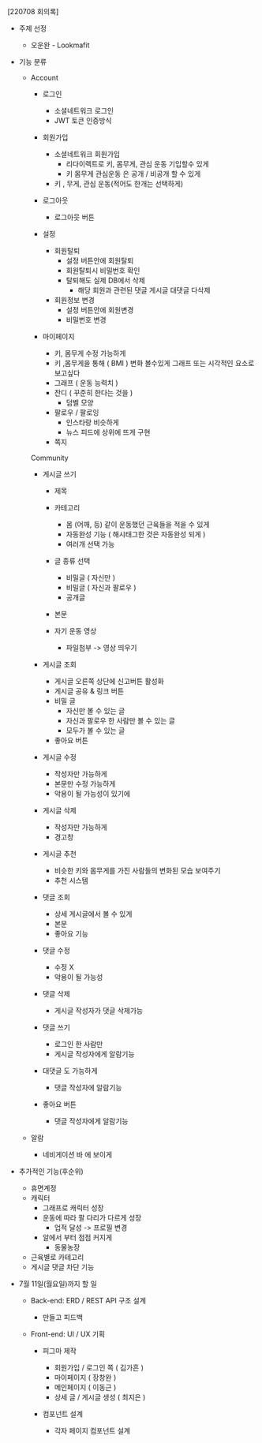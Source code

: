 [220708 회의록]

- 주제 선정
  - 오운완 - Lookmafit 



- 기능 분류

  - Account 

    - 로그인
      - 소셜네트워크 로그인
      - JWT 토큰 인증방식
    - 회원가입
      - 소셜네트워크 회원가입
        - 리다이렉트로 키, 몸무게, 관심 운동 기입할수 있게
        - 키 몸무게 관심운동 은 공개 / 비공개  할 수 있게
      - 키 , 무게, 관심 운동(적어도 한개는 선택하게)

    - 로그아웃
      - 로그아웃 버튼
    - 설정
      - 회원탈퇴
        - 설정 버튼안에 회원탈퇴 
        - 회원탈퇴시 비밀번호 확인 
        - 탈퇴해도 실제 DB에서 삭제 
          - 해당 회원과 관련된 댓글 게시글 대댓글 다삭제
      - 회원정보 변경
        - 설정 버튼안에 회원변경
        - 비밀번호 변경
    - 마이페이지
      - 키, 몸무게 수정 가능하게
      - 키 ,몸무게을 통해 ( BMI ) 변화 볼수있게 그래프 또는 시각적인 요소로 보고싶다 
      - 그래프 ( 운동 능력치 )
      - 잔디 ( 꾸준히 한다는 것을 )
        - 덤벨 모양
      - 팔로우 / 팔로잉
        - 인스타랑 비슷하게 
        - 뉴스 피드에 상위에 뜨게 구현
      - 쪽지

    Community

    - 게시글 쓰기

      - 제목
      - 카테고리
        - 몸 (어깨, 등) 같이 운동했던 근육들을 적을 수 있게
        - 자동완성 기능 ( 해시태그한 것은 자동완성 되게 )
        - 여러개 선택 가능
      - 글 종류 선택
        - 비밀글 ( 자신만 )
        - 비밀글 ( 자신과 팔로우 )
        - 공개글 
      - 본문

      - 자기 운동 영상
        - 파일첨부 -> 영상 띄우기 

    - 게시글 조회

      - 게시글 오른쪽 상단에  신고버튼 활성화
      - 게시글 공유 & 링크 버튼
      - 비밀 글
        - 자신만 볼 수 있는 글
        - 자신과 팔로우 한 사람만 볼 수 있는 글
        - 모두가 볼 수 있는 글
      - 좋아요 버튼

    - 게시글 수정

      - 작성자만 가능하게
      - 본문만 수정 가능하게
      - 악용이 될 가능성이 있기에

    - 게시글 삭제

      - 작성자만 가능하게
      - 경고창

    - 게시글 추천

      - 비슷한 키와 몸무게를 가진 사람들의 변화된 모습 보여주기
      - 추천 시스템

    - 댓글 조회

      - 상세 게시글에서 볼 수 있게
      - 본문
      - 좋아요 기능

    - 댓글 수정

      - 수정 X
      - 악용이 될 가능성 

    - 댓글 삭제

      - 게시글 작성자가 댓글 삭제가능

    - 댓글 쓰기

      - 로그인 한 사람만
      - 게시글 작성자에게 알람기능

    - 대댓글 도 가능하게

      - 댓글 작성자에 알람기능 

    - 좋아요 버튼 

      - 댓글 작성자에게 알람기능

  - 알람

    - 네비게이션 바 에 보이게



- 추가적인 기능(후순위)
  - 휴면계정
  - 캐릭터
    - 그래프로 캐릭터 성장
    - 운동에 따라 팔 다리가 다르게 성장
      - 업적 달성  -> 프로필 변경
    - 알에서 부터 점점 커지게
      - 동물농장
  - 근육별로 카테고리
  - 게시글 댓글 차단 기능



- 7월 11일(월요일)까지 할 일
  - Back-end: ERD / REST API 구조 설계
    - 만들고 피드백

  - Front-end: UI / UX 기획
    - 피그마 제작
      - 회원가입 / 로그인 쪽 ( 김가흔 )
      - 마이페이지  ( 장창완 )
      - 메인페이지 ( 이동근 )
      - 상세 글  /  게시글 생성  ( 최지은 )

    - 컴포넌트 설계
      - 각자 페이지 컴포넌트 설계


